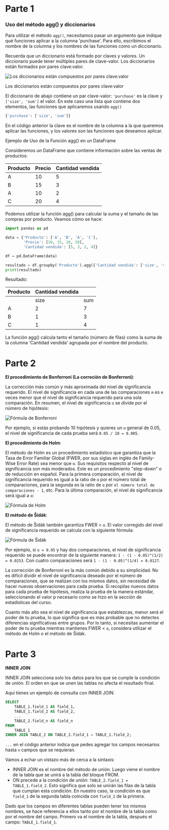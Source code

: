 # Parte 1

### Uso del método agg() y diccionarios

Para utilizar el método `agg()`, necesitamos pasar un argumento que indique qué funciones aplicar a la columna 'purchase'. Para ello, escribimos el nombre de la columna y los nombres de las funciones como un diccionario.

Recuerda que un diccionario está formado por claves y valores. Un diccionario puede tener múltiples pares de clave-valor. Los diccionarios están formados por pares clave:valor.

![Los diccionarios están compuestos por pares clave:valor](https://code.s3.yandex.net/new-markets/new_markets_data_images/Data,%20Sprint%202/ES/2.2.5ES.png)

Los diccionarios están compuestos por pares clave:valor

El diccionario de abajo contiene un par clave-valor: `'purchase'` es la clave y `['size', 'sum']` el valor. En este caso una lista que contiene dos elementos, las funciones que aplicaremos usando `agg()`

```python
{'purchase': ['size', 'sum']}
```

En el código anterior la clave es el nombre de la columna a la que queremos aplicar las funciones, y los valores son las funciones que deseamos aplicar.

Ejemplo de Uso de la Función agg() en un DataFrame

Consideremos un DataFrame que contiene información sobre las ventas de productos:

| Producto | Precio | Cantidad vendida |
| -------- | ------ | ---------------- |
| A        | 10     | 5                |
| B        | 15     | 3                |
| A        | 10     | 2                |
| C        | 20     | 4                |

Podemos utilizar la función agg() para calcular la suma y el tamaño de las compras por producto. Veamos cómo se hace:

```python
import pandas as pd

data = {'Producto': ['A', 'B', 'A', 'C'],
        'Precio': [10, 15, 10, 20],
        'Cantidad vendida': [5, 3, 2, 4]}

df = pd.DataFrame(data)

resultado = df.groupby('Producto').agg({'Cantidad vendida': ['size', 'sum']})
print(resultado)
```

Resultado:

| Producto | Cantidad vendida |     |
| -------- | ---------------- | --- |
|          | size             | sum |
| A        | 2                | 7   |
| B        | 1                | 3   |
| C        | 1                | 4   |

La función agg() calcula tanto el tamaño (número de filas) como la suma de la columna 'Cantidad vendida' agrupada por el nombre del producto.

# Parte 2

**El procedimiento de Bonferroni (La correción de Bonferroni)**:

La corrección más común y más aproximada del nivel de significancia requerido. El nivel de significancia en cada una de las comparaciones `m` es `m` veces menor que el nivel de significancia requerido para una sola comparación. En resumen, el nivel de significancia `ɑ` se divide por el número de hipótesis:

![Fórmula de Bonferroni](https://pictures.s3.yandex.net/resources/Untitled_3_1587657558.png)

Por ejemplo, si estás probando 10 hipótesis y quieres un `ɑ` general de 0.05, el nivel de significancia de cada prueba será `0.05 / 10 = 0.005`.

**El procedimiento de Holm**:

El método de Holm es un procedimiento estadístico que garantiza que la Tasa de Error Familiar Global (FWER, por sus siglas en inglés de Family-Wise Error Rate) sea menor que `ɑ`. Sus requisitos respecto al nivel de significancia son más moderados. Este es un procedimiento "step-down" o de reducción en español. Para la primera comparación, el nivel de significancia requerido es igual a la ratio de `ɑ` por el número total de comparaciones, para la segunda es la ratio de `ɑ` por `el número total de comparaciones - 1`, etc. Para la última comparación, el nivel de significancia será igual a `ɑ`:

![Fórmula de Holm](https://pictures.s3.yandex.net/resources/Untitled_4_1587657616.png)

**El método de Šidák**:

El método de Šidák también garantiza FWER < `ɑ`. El valor corregido del nivel de significancia requerido se calcula con la siguiente fórmula:

![Fórmula de Šidák](https://pictures.s3.yandex.net/resources/Untitled_5_1587657650.png)

Por ejemplo, si `ɑ = 0.05` y hay dos comparaciones, el nivel de significancia requerido se puede encontrar de la siguiente manera: `1 - (1 - 0.05)^(1/2) = 0.0253`. Con cuatro comparaciones será `1 - (1 - 0.05)^(1/4) = 0.0127`.

La corrección de Bonferroni es la más común debido a su simplicidad. No es difícil dividir el nivel de significancia deseado por el número de comparaciones, que se realizan con los mismos datos, sin necesidad de hacer nuevas observaciones para cada prueba. Si recopilas nuevos datos para cada prueba de hipótesis, realiza la prueba de la manera estándar, seleccionando el valor p necesario como se hizo en la sección de estadísticas del curso.

Cuanto más alto sea el nivel de significancia que establezcas, menor será el poder de tu prueba, lo que significa que es más probable que no detectes diferencias significativas entre grupos. Por lo tanto, si necesitas aumentar el poder de tu prueba mientras mantienes FWER < `ɑ`, considera utilizar el método de Holm o el método de Šidák.

# Parte 3

**INNER JOIN**

INNER JOIN selecciona solo los datos para los que se cumple la condición de unión. El orden en que se unen las tablas no afecta el resultado final.

Aquí tienes un ejemplo de consulta con INNER JOIN:

```sql
SELECT
    TABLE_1.field_1 AS field_1,
    TABLE_1.field_2 AS field_2,
    ...
    TABLE_2.field_n AS field_n
FROM
    TABLE_1
INNER JOIN TABLE_2 ON TABLE_2.field_1 = TABLE_1.field_2;
```

`...` en el código anterior indica que pedes agregar los campos necesarios hasta `n` campos que se requieran.

Vamos a echar un vistazo más de cerca a la sintaxis:

- INNER JOIN es el nombre del método de unión. Luego viene el nombre de la tabla que se unirá a la tabla del bloque FROM.
- ON precede a la condición de unión: `TABLE_2.field_1 = TABLE_1.field_2`. Esto significa que solo se unirán las filas de la tabla que cumplan esta condición. En nuestro caso, la condición es que `field_1` de la segunda tabla coincida con `field_2` de la primera.

Dado que los campos en diferentes tablas pueden tener los mismos nombres, se hace referencia a ellos tanto por el nombre de la tabla como por el nombre del campo. Primero va el nombre de la tabla, después el campo: `TABLE_1.field_1`.
